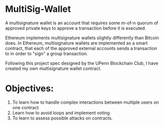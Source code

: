 # MultiSig-Wallet

A multisignature wallet is an account that requires some m-of-n quorum of approved private keys to approve a transaction before it is executed.

Ethereum implements multisignature wallets slightly differently than Bitcoin does. In Ethereum, multisignature wallets are implemented as a smart contract, that each of the approved external accounts sends a transaction to in order to "sign" a group transaction.

Following this project spec designed by the UPenn Blockchain Club, I have created my own multisignature wallet contract.
# Objectives:

1.  To learn how to handle complex interactions between multiple users on one contract
2.  Learn how to avoid loops and implement voting
3.  To learn to assess possible attacks on contracts.
  

